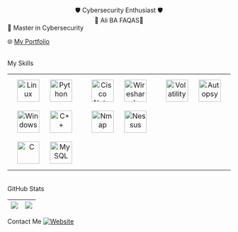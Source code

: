 <div align="center">🛡️ Cybersecurity Enthusiast 🛡️</div>
<div align="center">👋 Ali BA FAQAS👋</div>
🔭 Master in Cybersecurity

🌐 <a href="/" target="_blank">My Portfolio</a>

<br/>
My Skills
<table><tr><td valign="top" width="33%">
<div align="center">  
<a href="https://www.linuxfoundation.org/" target="_blank"><img style="margin: 10px" src="https://www.vectorlogo.zone/logos/linux/linux-icon.svg" alt="Linux" height="50" /></a>  
<a href="https://www.python.org/" target="_blank"><img style="margin: 10px" src="https://profilinator.rishav.dev/skills-assets/python-original.svg" alt="Python" height="50" /></a>  <a href="https://www.microsoft.com/windows" target="_blank"><img style="margin: 10px" src="https://cdn.pixabay.com/photo/2018/05/08/21/29/windows-3384024_1280.png" alt="Windows" height="50" /></a>
<a href="https://www.cplusplus.com/" target="_blank"><img style="margin: 10px" src="https://profilinator.rishav.dev/skills-assets/cplusplus-original.svg" alt="C++" height="50" /></a>  
<a href="https://www.cprogramming.com/" target="_blank"><img style="margin: 10px" src="https://profilinator.rishav.dev/skills-assets/c-original.svg" alt="C" height="50" /></a>  
<a href="https://www.mysql.com/" target="_blank"><img style="margin: 10px" src="https://profilinator.rishav.dev/skills-assets/mysql-original-wordmark.svg" alt="MySQL" height="50" /></a>  
</div>
</td><td valign="top" width="33%">
<div align="center">  
<a href="https://www.cisco.com/" target="_blank"><img style="margin: 10px" src="https://www.vectorlogo.zone/logos/cisco/cisco-icon.svg" alt="Cisco Networking" height="50" /></a>  
<a href="https://www.wireshark.org/" target="_blank"><img style="margin: 10px" src="https://miro.medium.com/v2/resize:fit:640/format:webp/1*TIaWe1I4s7nysvus8wCkXw.png" alt="Wireshark" height="50" /></a>  
<a href="https://www.nmap.org/" target="_blank"><img style="margin: 10px" src="https://nmap.org/images/sitelogo.png" alt="Nmap" height="50" /></a>  
<a href="https://www.tenable.com/products/nessus" target="_blank"><img style="margin: 10px" src="https://i0.wp.com/letslearnabout.net/wp-content/uploads/2023/08/Xrfr2ME.png?w=800&ssl=1" alt="Nessus" height="50" /></a>  
</div>
</td><td valign="top" width="33%">
<div align="center">  
<a href="https://www.volatilityfoundation.org/" target="_blank"><img style="margin: 10px" src="https://i.ytimg.com/vi/A2AZhJdmeYU/maxresdefault.jpg" alt="Volatility" height="50" /></a>  
<a href="https://www.sleuthkit.org/autopsy/" target="_blank"><img style="margin: 10px" src="https://logowik.com/content/uploads/images/autopsy-digital-forensics5329.jpg" alt="Autopsy" height="50" /></a>   
</div>
</td></tr></table>
<br/>
GitHub Stats
<table>
<thead>
  <tr>
    <th><img src="https://github-readme-stats-git-masterrstaa-rickstaa.vercel.app/api?username=acslwt&theme=dark&hide_border=true&include_all_commits=true&count_private=true" align="center" /></th>
    <th colspan="2" align="center"><img src="https://github-readme-stats-git-masterrstaa-rickstaa.vercel.app/api/top-langs/?username=acslwt&theme=dark&hide_border=true&include_all_commits=true&count_private=true&layout=compact&&hide=css,html,antlr,lex" align="center" /></th>
  </tr>
</thead>
</table>
Contact Me
<a href="" target="_blank">
<img alt="Website" src="https://img.shields.io/website?style=for-the-badge&up_color=green&up_message=GO&url=https%3A%2F%2Fadam-net.fr%2F">
</a> 
<br/>
